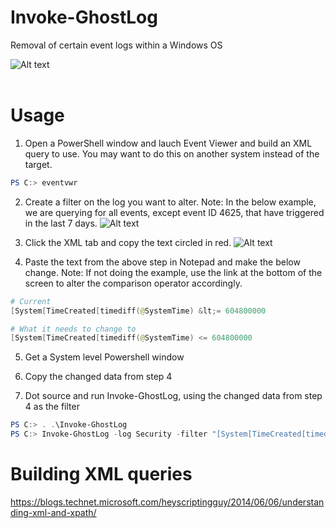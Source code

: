 # Invoke-GhostLog
Removal of certain event logs within a Windows OS

![Alt text](https://github.com/WiredPulse/Invoke-GhostLog/blob/master/Images/Header.png?raw=true "Optional Title")<br>
<br>

# Usage <br>
1. Open a PowerShell window and lauch Event Viewer and build an XML query to use. You may want to do this on another system instead of the target.
```powershell
PS C:> eventvwr
```
2. Create a filter on the log you want to alter. Note: In the below example, we are querying for all events, except event ID 4625, that have triggered in the last 7 days.
![Alt text](https://github.com/WiredPulse/Invoke-GhostLog/blob/master/Images/eventvwr.png?raw=true "Optional Title")

3. Click the XML tab and copy the text circled in red.
![Alt text](https://github.com/WiredPulse/Invoke-GhostLog/blob/master/Images/eventvwr2.png?raw=true "Optional Title")

4. Paste the text from the above step in Notepad and make the below change. Note: If not doing the example, use the link at the bottom of the screen to alter the comparison operator accordingly.
```powershell
# Current
[System[TimeCreated[timediff(@SystemTime) &lt;= 604800000

# What it needs to change to
[System[TimeCreated[timediff(@SystemTime) <= 604800000
```
5. Get a System level Powershell window <br>

6. Copy the changed data from step 4

7. Dot source and run Invoke-GhostLog, using the changed data from step 4 as the filter
```powershell
PS C:> . .\Invoke-GhostLog
PS C:> Invoke-GhostLog -log Security -filter "[System[TimeCreated[timediff(@SystemTime) <= 604800000"
```

# Building XML queries
https://blogs.technet.microsoft.com/heyscriptingguy/2014/06/06/understanding-xml-and-xpath/


